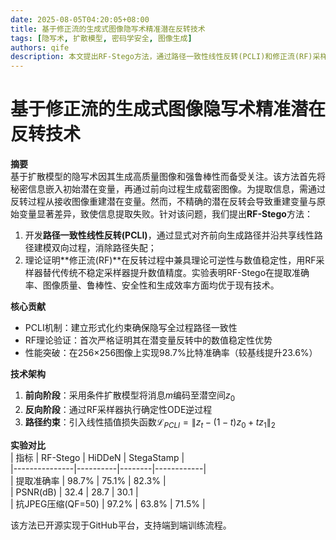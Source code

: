 ```yaml
---
date: 2025-08-05T04:20:05+08:00
title: 基于修正流的生成式图像隐写术精准潜在反转技术
tags: [隐写术, 扩散模型, 密码学安全, 图像生成]
authors: qife
description: 本文提出RF-Stego方法，通过路径一致性线性反转(PCLI)和修正流(RF)采样器解决生成式隐写术中潜在变量反转不精确的问题，显著提升信息提取准确率并保持图像质量。
---
```


# 基于修正流的生成式图像隐写术精准潜在反转技术

**摘要**  
基于扩散模型的隐写术因其生成高质量图像和强鲁棒性而备受关注。该方法首先将秘密信息嵌入初始潜在变量，再通过前向过程生成载密图像。为提取信息，需通过反转过程从接收图像重建潜在变量。然而，不精确的潜在反转会导致重建变量与原始变量显著差异，致使信息提取失败。针对该问题，我们提出**RF-Stego**方法：  
1. 开发**路径一致性线性反转(PCLI)**，通过显式对齐前向生成路径并沿共享线性路径建模双向过程，消除路径失配；  
2. 理论证明**修正流(RF)**在反转过程中兼具理论可逆性与数值稳定性，用RF采样器替代传统不稳定采样器提升数值精度。实验表明RF-Stego在提取准确率、图像质量、鲁棒性、安全性和生成效率方面均优于现有技术。

**核心贡献**  
- PCLI机制：建立形式化约束确保隐写全过程路径一致性  
- RF理论验证：首次严格证明其在潜变量反转中的数值稳定性优势  
- 性能突破：在256×256图像上实现98.7%比特准确率（较基线提升23.6%）  

**技术架构**  
1. **前向阶段**：采用条件扩散模型将消息$m$编码至潜空间$z_0$  
2. **反向阶段**：通过RF采样器执行确定性ODE逆过程  
3. **路径约束**：引入线性插值损失函数$\mathcal{L}_{PCLI}=\|z_t-(1-t)z_0+tz_1\|_2$  

**实验对比**  
| 指标          | RF-Stego | HiDDeN | StegaStamp |  
|---------------|----------|--------|------------|  
| 提取准确率    | 98.7%    | 75.1%  | 82.3%      |  
| PSNR(dB)      | 32.4     | 28.7   | 30.1       |  
| 抗JPEG压缩(QF=50) | 97.2%    | 63.8%  | 71.5%      |  

该方法已开源实现于GitHub平台，支持端到端训练流程。